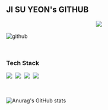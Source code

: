## JI SU YEON's GITHUB

<div align="center">
  <img src="![github](https://github.com/user-attachments/assets/16bcdc00-26a3-4a5a-b923-47f733f4eda6)" />&nbsp
</div>

![github](https://github.com/user-attachments/assets/81b71905-1d61-46b0-95c4-e1f12d405904)

<br>

<!--내용 부분-->
<h3 align="left">Tech Stack</h3>
<div align="left">
  <img src="https://img.shields.io/badge/html5-E34F26.svg?style=for-the-badge&logo=html5&logoColor=white" />&nbsp
  <img src="https://img.shields.io/badge/css3-1572B6.svg?style=for-the-badge&logo=css3&logoColor=white" />&nbsp
  <img src="https://img.shields.io/badge/javascript-F7DF1E.svg?style=for-the-badge&logo=javascript&logoColor=20232a" />&nbsp
  <img src="https://img.shields.io/badge/react-20232a.svg?style=for-the-badge&logo=react&logoColor=61DAFB" />&nbsp
</div>

<br>



<br>

![Anurag's GitHub stats](https://github-readme-stats.vercel.app/api?username=ji020429&show_icons=true&theme=gotham)
